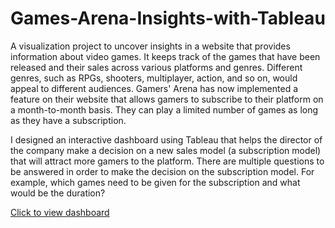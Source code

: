# Games-Arena-Insights-with-Tableau
A visualization project to uncover insights in a  website that provides information about video games. It keeps track of the games that have been released and their sales across various platforms and genres. Different genres, such as RPGs, shooters, multiplayer, action, and so on, would appeal to different audiences. Gamers' Arena has now implemented a feature on their website that allows gamers to subscribe to their platform on a month-to-month basis. They can play a limited number of games as long as they have a subscription.

I designed an interactive dashboard using Tableau that helps the director of the company make a decision on a new sales model (a subscription model) that will attract more gamers to the platform. There are multiple questions to be answered in order to make the decision on the subscription model. For example, which games need to be given for the subscription and what would be the duration?

[Click to view dashboard](https://public.tableau.com/app/profile/chidi.okeke/viz/GamersArenaInsightsDashboard_16938365255840/Gamearenadashboard)
